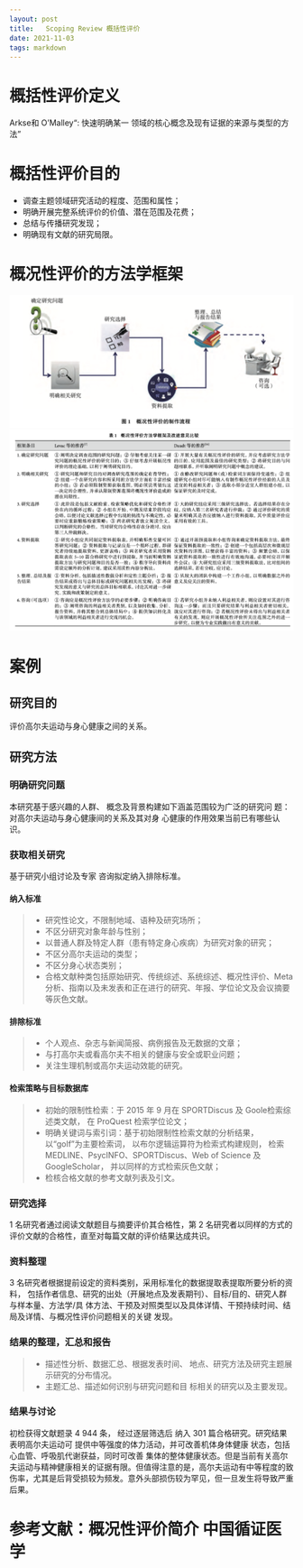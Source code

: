 ```yaml
---
layout: post
title:   Scoping Review 概括性评价
date: 2021-11-03
tags: markdown    
---
```

# 概括性评价定义
Arkse和 O’Malley“: 快速明确某一 领域的核心概念及现有证据的来源与类型的方法”
# 概括性评价目的
- 调查主题领域研究活动的程度、范围和属性；
- 明确开展完整系统评价的价值、潜在范围及花费；
- 总结与传播研究发现；
- 明确现有文献的研究局限。
# 概况性评价的方法学框架
![](/images/blog/scoping_review_pipline.png)
![](/images/blog/advice.png)
# 案例
## 研究目的
评价高尔夫运动与身心健康之间的关系。

## 研究方法
### 明确研究问题
本研究基于感兴趣的人群、 概念及背景构建如下涵盖范围较为广泛的研究问 题：对高尔夫运动与身心健康间的关系及其对身 心健康的作用效果当前已有哪些认识。

### 获取相关研究
基于研究小组讨论及专家 咨询拟定纳入排除标准。
####  纳入标准
>* 研究性论文，不限制地域、语种及研究场所；
>* 不区分研究对象年龄与性别；
>* 以普通人群及特定人群（患有特定身心疾病）为研究对象的研究；
>* 不区分高尔夫运动的类型；
>* 不区分身心状态类别；
>* 合格文献种类包括原始研究、传统综述、系统综述、概况性评价、Meta 分析、指南以及未发表和正在进行的研究、年报、学位论文及会议摘要等灰色文献。
#### 排除标准
>* 个人观点、杂志与新闻简报、病例报告及无数据的文章；
>* 与打高尔夫或看高尔夫不相关的健康与安全或职业问题；
>* 关注生理机制或高尔夫运动效能的研究。

#### 检索策略与目标数据库
>* 初始的限制性检索：于 2015 年 9 月在 SPORTDiscus 及 Goole检索综述类文献， 在 ProQuest 检索学位论文；
>* 明确关键词与索引词：基于初始限制性检索文献的分析结果， 以“golf”为主要检索词， 以布尔逻辑运算符为检索式构建规则， 检索 MEDLINE、PsycINFO、SPORTDiscus、Web of Science 及 GoogleScholar， 并以同样的方式检索灰色文献；
>* 检核合格文献的参考文献列表及引文。

### 研究选择
1 名研究者通过阅读文献题目与摘要评价其合格性，第 2 名研究者以同样的方式的评价文献的合格性，直至对每篇文献的评价结果达成共识。
### 资料整理
3 名研究者根据提前设定的资料类别，采用标准化的数据提取表提取所要分析的资料， 包括作者信息、研究的出处（开展地点及发表期刊）、目标/目的、研究人群与样本量、方法学/具 体方法、干预及对照类型以及具体详情、干预持续时间、结局及详情、与概况性评价问题相关的关键 发现。
### 结果的整理，汇总和报告
>* 描述性分析、数据汇总、根据发表时间、 地点、研究方法及研究主题展示研究的分布情况。
>* 主题汇总、描述如何识别与研究问题和目 标相关的研究以及主要发现。
### 结果与讨论
初检获得文献题录 4 944 条， 经过逐层筛选后 纳入 301 篇合格研究。研究结果表明高尔夫运动可 提供中等强度的体力活动，并可改善机体身体健康 状态，包括心血管、呼吸肌代谢获益，同时可改善 集体的整体健康状态。但是当前有关高尔夫运动与精神健康相关的证据有限。但值得注意的是，高尔夫运动有中等程度的致伤率，尤其是后背受损较为频发。意外头部损伤较为罕见，但一旦发生将导致严重后果。
# 参考文献：概况性评价简介 中国循证医学